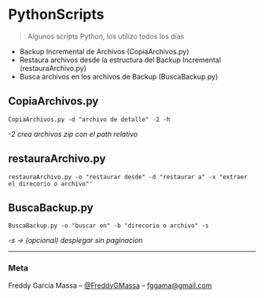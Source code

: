 # PythonScripts
> Algunos scripts Python, los utilizo todos los días

* Backup Incremental de Archivos (CopiaArchivos.py)
* Restaura archivos desde la estructura del Backup Incremental (restauraArchivo.py)
* Busca archivos en los archivos de Backup (BuscaBackup.py)

## CopiaArchivos.py
```
CopiaArchivos.py -d "archivo de detalle" -2 -h
```
_-2 crea archivos zip con el path relativo_

## restauraArchivo.py
```
restauraArchivo.py -o "restaurar desde" -d "restaurar a" -x "extraer el direcorio o archivo"'
```
## BuscaBackup.py
```
BuscaBackup.py -o "buscar en" -b "direcorio o archivo" -s
```
_-s -> (opcional) desplegar sin paginacion_
  
---
### Meta

Freddy Garcia Massa – [@FreddyGMassa](https://twitter.com/FreddyGMassa) – fggama@gmail.com
